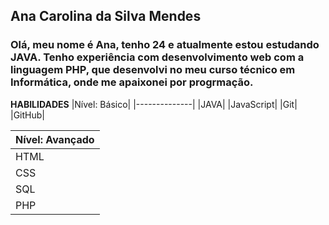 ## Ana Carolina da Silva Mendes

### Olá, meu nome é Ana, tenho 24 e atualmente estou estudando JAVA. Tenho experiência com desenvolvimento web com a linguagem PHP, que desenvolvi no meu curso técnico em Informática, onde me apaixonei por progrmação.


**HABILIDADES**
|Nível: Básico|
|--------------|
|JAVA|
|JavaScript|
|Git|
|GitHub|

|Nível: Avançado|
|--------------|
|HTML|
|CSS|
|SQL|
|PHP|

